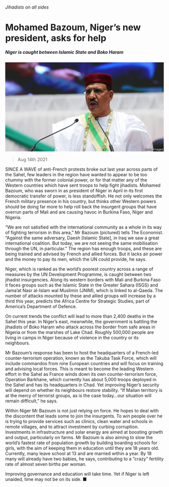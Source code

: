 ###### Jihadists on all sides

# Mohamed Bazoum, Niger’s new president, asks for help 

##### Niger is caught between Islamic State and Boko Haram 

![image](images/20210814_MAP009_0.jpg) 

> Aug 14th 2021 

SINCE A WAVE of anti-French protests broke out last year across parts of the Sahel, few leaders in the region have wanted to appear to be too chummy with the former colonial power, or for that matter any of the Western countries which have sent troops to help fight jihadists. Mohamed Bazoum, who was sworn in as president of Niger in April in its first democratic transfer of power, is less standoffish. He not only welcomes the French military presence in his country, but thinks other Western powers should be doing far more to help roll back the insurgent groups that have overrun parts of Mali and are causing havoc in Burkina Faso, Niger and Nigeria.

“We are not satisfied with the international community as a whole in its way of fighting terrorism in this area,” Mr Bazoum (pictured) tells The Economist. “Against the same adversary, Daesh [Islamic State], in Iraq we saw a great international coalition. But today, we are not seeing the same mobilisation through the UN, in particular.” The region has enough troops, and these are being trained and advised by French and allied forces. But it lacks air power and the money to pay its men, which the UN could provide, he says.


Niger, which is ranked as the world’s poorest country across a range of measures by the UN Development Programme, is caught between two jihadist insurgencies. Along its western borders with Mali and Burkina Faso it faces groups such as the Islamic State in the Greater Sahara (ISGS) and Jama’at Nasr al-Islam wal Muslimin (JNIM), which is linked to al-Qaeda. The number of attacks mounted by these and allied groups will increase by a third this year, predicts the Africa Centre for Strategic Studies, part of America’s Department of Defence.

On current trends the conflict will lead to more than 2,400 deaths in the Sahel this year. In Niger’s east, meanwhile, the government is battling the jihadists of Boko Haram who attack across the border from safe areas in Nigeria or from the marshes of Lake Chad. Roughly 500,000 people are living in camps in Niger because of violence in the country or its neighbours.

Mr Bazoum’s response has been to host the headquarters of a French-led counter-terrorism operation, known as the Takuba Task Force, which will include commandos from nine European countries and will focus on training and advising local forces. This is meant to become the leading Western effort in the Sahel as France winds down its own counter-terrorism force, Operation Barkhane, which currently has about 5,000 troops deployed in the Sahel and has its headquarters in Chad. Yet improving Niger’s security will depend on whether its neighbours restore stability. “If Malian territory is at the mercy of terrorist groups, as is the case today...our situation will remain difficult,” he says.

Within Niger Mr Bazoum is not just relying on force. He hopes to deal with the discontent that leads some to join the insurgents. To win people over he is trying to provide services such as clinics, clean water and schools in remote villages, and to attract investment by curbing corruption. Investments in infrastructure and solar energy are aimed at boosting growth and output, particularly on farms. Mr Bazoum is also aiming to slow the world’s fastest rate of population growth by building boarding schools for girls, with the aim of keeping them in education until they are 18 years old. Currently, many leave school at 13 and are married within a year. By 18 many will already have two babies, he says, contributing to a “crazy” fertility rate of almost seven births per woman.

Improving governance and education will take time. Yet if Niger is left unaided, time may not be on its side. ■

